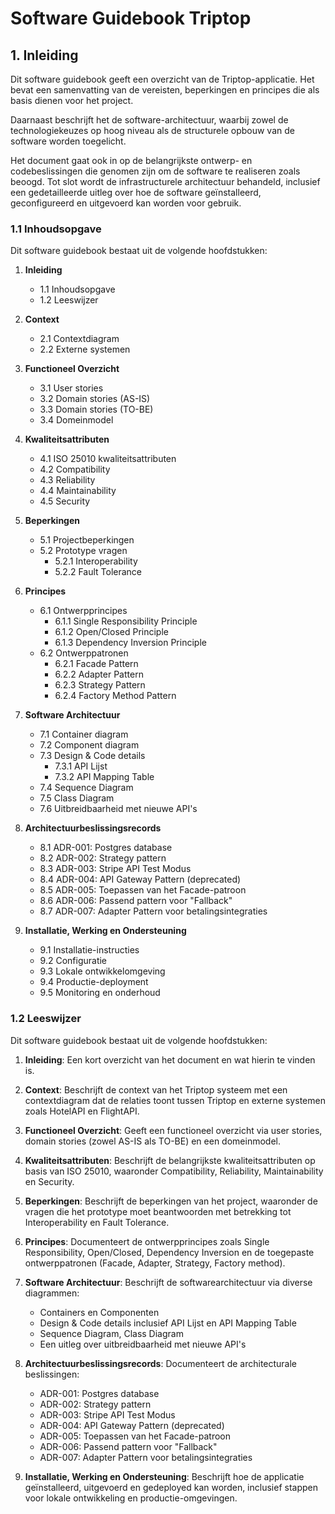 # Software Guidebook Triptop

## 1. Inleiding

Dit software guidebook geeft een overzicht van de Triptop-applicatie. Het bevat een samenvatting van de vereisten, beperkingen en principes die als basis dienen voor het project.

Daarnaast beschrijft het de software-architectuur, waarbij zowel de technologiekeuzes op hoog niveau als de structurele opbouw van de software worden toegelicht.

Het document gaat ook in op de belangrijkste ontwerp- en codebeslissingen die genomen zijn om de software te realiseren zoals beoogd. Tot slot wordt de infrastructurele architectuur behandeld, inclusief een gedetailleerde uitleg over hoe de software geïnstalleerd, geconfigureerd en uitgevoerd kan worden voor gebruik.

### 1.1 Inhoudsopgave

Dit software guidebook bestaat uit de volgende hoofdstukken:

1. **Inleiding**
   - 1.1 Inhoudsopgave
   - 1.2 Leeswijzer

2. **Context**
   - 2.1 Contextdiagram
   - 2.2 Externe systemen

3. **Functioneel Overzicht**
   - 3.1 User stories
   - 3.2 Domain stories (AS-IS)
   - 3.3 Domain stories (TO-BE)
   - 3.4 Domeinmodel

4. **Kwaliteitsattributen**
   - 4.1 ISO 25010 kwaliteitsattributen
   - 4.2 Compatibility
   - 4.3 Reliability
   - 4.4 Maintainability
   - 4.5 Security

5. **Beperkingen**
   - 5.1 Projectbeperkingen
   - 5.2 Prototype vragen
      - 5.2.1 Interoperability
      - 5.2.2 Fault Tolerance

6. **Principes**
   - 6.1 Ontwerpprincipes
      - 6.1.1 Single Responsibility Principle
      - 6.1.2 Open/Closed Principle
      - 6.1.3 Dependency Inversion Principle
   - 6.2 Ontwerppatronen
      - 6.2.1 Facade Pattern
      - 6.2.2 Adapter Pattern
      - 6.2.3 Strategy Pattern
      - 6.2.4 Factory Method Pattern

7. **Software Architectuur**
   - 7.1 Container diagram
   - 7.2 Component diagram
   - 7.3 Design & Code details
      - 7.3.1 API Lijst
      - 7.3.2 API Mapping Table
   - 7.4 Sequence Diagram
   - 7.5 Class Diagram
   - 7.6 Uitbreidbaarheid met nieuwe API's

8. **Architectuurbeslissingsrecords**
   - 8.1 ADR-001: Postgres database
   - 8.2 ADR-002: Strategy pattern
   - 8.3 ADR-003: Stripe API Test Modus
   - 8.4 ADR-004: API Gateway Pattern (deprecated)
   - 8.5 ADR-005: Toepassen van het Facade-patroon
   - 8.6 ADR-006: Passend pattern voor "Fallback"
   - 8.7 ADR-007: Adapter Pattern voor betalingsintegraties

9. **Installatie, Werking en Ondersteuning**
   - 9.1 Installatie-instructies
   - 9.2 Configuratie
   - 9.3 Lokale ontwikkelomgeving
   - 9.4 Productie-deployment
   - 9.5 Monitoring en onderhoud

### 1.2 Leeswijzer

Dit software guidebook bestaat uit de volgende hoofdstukken:

1. **Inleiding**: Een kort overzicht van het document en wat hierin te vinden is.

2. **Context**: Beschrijft de context van het Triptop systeem met een contextdiagram dat de relaties toont tussen Triptop en externe systemen zoals HotelAPI en FlightAPI.

3. **Functioneel Overzicht**: Geeft een functioneel overzicht via user stories, domain stories (zowel AS-IS als TO-BE) en een domeinmodel.

4. **Kwaliteitsattributen**: Beschrijft de belangrijkste kwaliteitsattributen op basis van ISO 25010, waaronder Compatibility, Reliability, Maintainability en Security.

5. **Beperkingen**: Beschrijft de beperkingen van het project, waaronder de vragen die het prototype moet beantwoorden met betrekking tot Interoperability en Fault Tolerance.

6. **Principes**: Documenteert de ontwerpprincipes zoals Single Responsibility, Open/Closed, Dependency Inversion en de toegepaste ontwerppatronen (Facade, Adapter, Strategy, Factory method).

7. **Software Architectuur**: Beschrijft de softwarearchitectuur via diverse diagrammen:
   - Containers en Componenten
   - Design & Code details inclusief API Lijst en API Mapping Table
   - Sequence Diagram, Class Diagram
   - Een uitleg over uitbreidbaarheid met nieuwe API's

8. **Architectuurbeslissingsrecords**: Documenteert de architecturale beslissingen:
   - ADR-001: Postgres database
   - ADR-002: Strategy pattern
   - ADR-003: Stripe API Test Modus
   - ADR-004: API Gateway Pattern (deprecated)
   - ADR-005: Toepassen van het Facade-patroon
   - ADR-006: Passend pattern voor "Fallback"
   - ADR-007: Adapter Pattern voor betalingsintegraties

9. **Installatie, Werking en Ondersteuning**: Beschrijft hoe de applicatie geïnstalleerd, uitgevoerd en gedeployed kan worden, inclusief stappen voor lokale ontwikkeling en productie-omgevingen.
